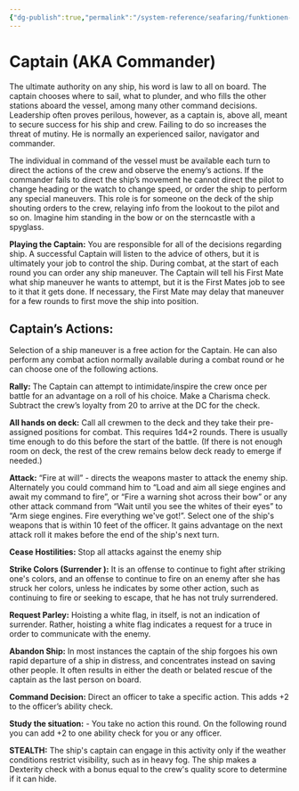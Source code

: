 ```yaml
---
{"dg-publish":true,"permalink":"/system-reference/seafaring/funktionen-im-detail/kapitaen/","dgHomeLink":false,"dgPassFrontmatter":true}
---
```


# Captain (AKA Commander)
The ultimate authority on any ship, his word is law to all on board. The captain chooses where to sail, what to plunder, and who fills the other stations aboard the vessel, among many other command decisions. Leadership often proves perilous, however, as a captain is, above all, meant to secure success for his ship and crew. Failing to do so increases the threat of mutiny. He is normally an experienced sailor, navigator and commander.

The individual in command of the vessel must be available each turn to direct the actions of the crew and observe the enemy’s actions. If the commander fails to direct the ship’s movement he cannot direct the pilot to change heading or the watch to change speed, or order the ship to perform any special maneuvers. This role is for someone on the deck of the ship shouting orders to the crew, relaying info from the lookout to the pilot and so on. Imagine him standing in the bow or on the sterncastle with a spyglass.

**Playing the Captain:** You are responsible for all of the decisions regarding ship. A successful Captain will listen to the advice of others, but it is ultimately your job to control the ship. During combat, at the start of each round you can order any ship maneuver. The Captain will tell his First Mate what ship maneuver he wants to attempt, but it is the First Mates job to see to it that it gets done. If necessary, the First Mate may delay that maneuver for a few rounds to first move the ship into position.

## Captain’s Actions:
Selection of a ship maneuver is a free action for the Captain. He can also perform any combat action normally available during a combat round or he can choose one of the following actions.

**Rally:** The Captain can attempt to intimidate/inspire the crew once per battle for an advantage on a roll of his choice. Make a Charisma check. Subtract the crew’s loyalty from 20 to arrive at the DC for the check.

**All hands on deck:** Call all crewmen to the deck and they take their pre-assigned positions for combat. This requires 1d4+2 rounds. There is usually time enough to do this before the start of the battle. (If there is not enough room on deck, the rest of the crew remains below deck ready to emerge if needed.)

**Attack:** “Fire at will” - directs the weapons master to attack the enemy ship. Alternately you could command him to “Load and aim all siege engines and await my command to fire”, or “Fire a warning shot across their bow” or any other attack command from “Wait until you see the whites of their eyes” to “Arm siege engines. Fire everything we've got!”. Select one of the ship's weapons that is within 10 feet of the officer. It gains advantage on the next attack roll it makes before the end of the ship's next turn.

**Cease Hostilities:** Stop all attacks against the enemy ship

**Strike Colors (Surrender ):** It is an offense to continue to fight after striking one's colors, and an offense to continue to fire on an enemy after she has struck her colors, unless he indicates by some other action, such as continuing to fire or seeking to escape, that he has not truly surrendered.

**Request Parley:** Hoisting a white flag, in itself, is not an indication of surrender. Rather, hoisting a white flag indicates a request for a truce in order to communicate with the enemy.

**Abandon Ship:** In most instances the captain of the ship forgoes his own rapid departure of a ship in distress, and concentrates instead on saving other people. It often results in either the death or belated rescue of the captain as the last person on board.

**Command Decision:** Direct an officer to take a specific action. This adds +2 to the officer’s ability check.

**Study the situation:** - You take no action this round. On the following round you can add +2 to one ability check for you or any officer.

**STEALTH:** The ship's captain can engage in this activity only if the weather conditions restrict visibility, such as in heavy fog. The ship makes a Dexterity check with a bonus equal to the crew's quality score to determine if it can hide.
